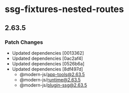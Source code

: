 # ssg-fixtures-nested-routes

## 2.63.5

### Patch Changes

- Updated dependencies [0013362]
- Updated dependencies [0ac2af4]
- Updated dependencies [0526b6a]
- Updated dependencies [8df497d]
  - @modern-js/app-tools@2.63.5
  - @modern-js/runtime@2.63.5
  - @modern-js/plugin-ssg@2.63.5
